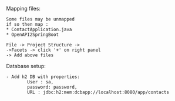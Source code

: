 Mapping files:

    Some files may be unmapped 
    if so then map :
    * ContactApplication.java
    * OpenAPI2SpringBoot

    File -> Project Structure -> 
    ->Facets -> click '+' on right panel
    -> Add above files
Database setup:

    - Add h2 DB with properties:
            User : sa,
            password: password,
            URL : jdbc:h2:mem:dcbapp://localhost:8080/app/contacts
            